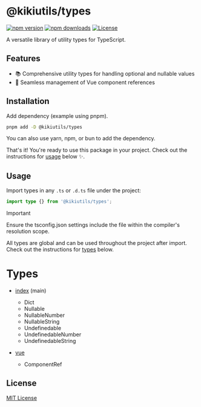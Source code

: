 # @kikiutils/types

[![npm version][npm-version-src]][npm-version-href]
[![npm downloads][npm-downloads-src]][npm-downloads-href]
[![License][license-src]][license-href]

A versatile library of utility types for TypeScript.

## Features

- 📚 Comprehensive utility types for handling optional and nullable values
- 🧩 Seamless management of Vue component references

## Installation

Add dependency (example using pnpm).

```bash
pnpm add -D @kikiutils/types
```

You can also use yarn, npm, or bun to add the dependency.

That's it! You're ready to use this package in your project. Check out the instructions for [usage](#usage) below ✨.

## Usage

Import types in any `.ts` or `.d.ts` file under the project:

```typescript
import type {} from '@kikiutils/types';
```

> [!IMPORTANT]
> Ensure the tsconfig.json settings include the file within the compiler's resolution scope.

All types are global and can be used throughout the project after import. Check out the instructions for [types](#types) below.

# Types

- [index](./index.d.ts) (main)
  - Dict
  - Nullable
  - NullableNumber
  - NullableString
  - Undefinedable
  - UndefinedableNumber
  - UndefinedableString

- [vue](./vue.d.ts)
  - ComponentRef

## License

[MIT License](./LICENSE)

<!-- Badges -->
[npm-version-src]: https://img.shields.io/npm/v/@kikiutils/types/latest.svg?style=flat&colorA=18181B&colorB=28CF8D
[npm-version-href]: https://npmjs.com/package/@kikiutils/types

[npm-downloads-src]: https://img.shields.io/npm/dm/@kikiutils/types.svg?style=flat&colorA=18181B&colorB=28CF8D
[npm-downloads-href]: https://npmjs.com/package/@kikiutils/types

[license-src]: https://img.shields.io/npm/l/@kikiutils/types.svg?style=flat&colorA=18181B&colorB=28CF8D
[license-href]: https://github.com/kiki-kanri/kikiutils-node-types/blob/main/LICENSE
